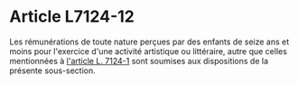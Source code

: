 # Article L7124-12

Les rémunérations de toute nature perçues par des enfants de seize ans et moins pour l'exercice d'une activité artistique ou littéraire, autre que celles mentionnées à [l'article L. 7124-1][1] sont soumises aux dispositions de la présente sous-section.

 [1]: /affichCodeArticle.do?cidTexte=LEGITEXT000006072050&idArticle=LEGIARTI000006904634&dateTexte=&categorieLien=cid